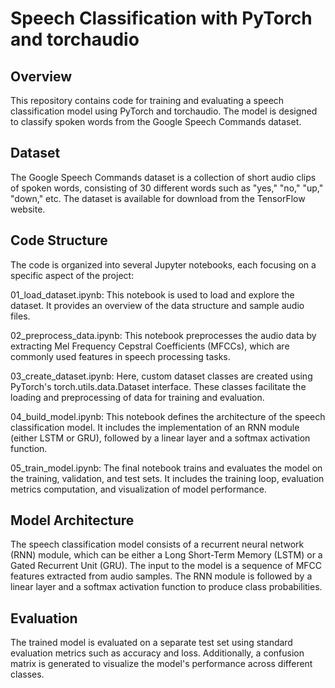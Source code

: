 # Speech Classification with PyTorch and torchaudio
## Overview
This repository contains code for training and evaluating a speech classification model using PyTorch and torchaudio. The model is designed to classify spoken words from the Google Speech Commands dataset.

## Dataset
The Google Speech Commands dataset is a collection of short audio clips of spoken words, consisting of 30 different words such as "yes," "no," "up," "down," etc. The dataset is available for download from the TensorFlow website.

## Code Structure
The code is organized into several Jupyter notebooks, each focusing on a specific aspect of the project:

01_load_dataset.ipynb: This notebook is used to load and explore the dataset. It provides an overview of the data structure and sample audio files.

02_preprocess_data.ipynb: This notebook preprocesses the audio data by extracting Mel Frequency Cepstral Coefficients (MFCCs), which are commonly used features in speech processing tasks.

03_create_dataset.ipynb: Here, custom dataset classes are created using PyTorch's torch.utils.data.Dataset interface. These classes facilitate the loading and preprocessing of data for training and evaluation.

04_build_model.ipynb: This notebook defines the architecture of the speech classification model. It includes the implementation of an RNN module (either LSTM or GRU), followed by a linear layer and a softmax activation function.

05_train_model.ipynb: The final notebook trains and evaluates the model on the training, validation, and test sets. It includes the training loop, evaluation metrics computation, and visualization of model performance.

## Model Architecture
The speech classification model consists of a recurrent neural network (RNN) module, which can be either a Long Short-Term Memory (LSTM) or a Gated Recurrent Unit (GRU). The input to the model is a sequence of MFCC features extracted from audio samples. The RNN module is followed by a linear layer and a softmax activation function to produce class probabilities.

## Evaluation
The trained model is evaluated on a separate test set using standard evaluation metrics such as accuracy and loss. Additionally, a confusion matrix is generated to visualize the model's performance across different classes.

